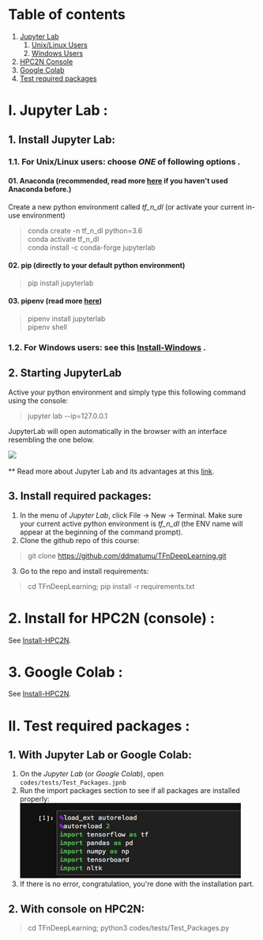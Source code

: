 # Table of contents
1. [Jupyter Lab](#jupyter_lab)
    1. [Unix/Linux Users](#installation_linux_unix)
    2. [Windows Users](#installation_windows)
2. [HPC2N Console](#installation_hpc2n)
3. [Google Colab](#howto_google_colab)
4. [Test required packages](#test_packages)

# I. Jupyter Lab <a name="jupyter_lab"></a>:
## 1. Install Jupyter Lab:
### 1.1. For Unix/Linux users: choose *ONE* of following options <a name="installation_linux_unix"></a>.
#### 01. Anaconda (recommended, read more [here](https://www.anaconda.com/) if you haven't used Anaconda before.)
Create a new python environment called *tf_n_dl* (or activate your current in-use environment)
> conda create -n tf_n_dl python=3.6<br>
> conda activate tf_n_dl<br>
> conda install -c conda-forge jupyterlab
#### 02. pip (directly to your default python environment)
> pip install jupyterlab
#### 03. pipenv (read more [here](https://github.com/pypa/pipenv))
> pipenv install jupyterlab<br>
> pipenv shell
### 1.2. For Windows users: see this [Install-Windows](Install_Windows.md) <a name="installation_windows"></a>. 

## 2. Starting JupyterLab
Active your python environment and simply type this following command using the console:
> jupyter lab --ip=127.0.0.1

JupyterLab will open automatically in the browser with an interface resembling the one below.

![](https://cdn-images-1.medium.com/max/800/1*xo8LGAaxdBCKFQVFb8ZQ3g.png)

** Read more about Jupyter Lab and its advantages at this 
[link](https://towardsdatascience.com/jupyter-lab-evolution-of-the-jupyter-notebook-5297cacde6b?fbclid=IwAR3O0QkkhCwK1BBJM6akHOhcdM_ZtvgcrHzCYrJj3dJ3IvVS3gk6TSziuTk).

## 3. Install required packages:
1. In the menu of *Jupyter Lab*, click File -> New -> Terminal. Make sure your current active python environment is *tf_n_dl* (the ENV name will appear at the beginning of the command prompt).
2. Clone the github repo of this course:
> git clone https://github.com/ddmatumu/TFnDeepLearning.git
3. Go to the repo and install requirements:
> cd TFnDeepLearning; pip install -r requirements.txt

# 2. Install for HPC2N (console) <a name="installation_hpc2n"></a>:
See [Install-HPC2N](Install-HPC2N.md).


# 3. Google Colab <a name="howto_google_colab"></a>:
See [Install-HPC2N](Howto_GoogleColab.md).


# II. Test required packages <a name="test_packages"></a>:
 
## 1. With **Jupyter Lab** or **Google Colab**:
1. On the *Jupyter Lab* (or *Google Colab*), open `codes/tests/Test_Packages.jpnb`
2. Run the import packages section to see if all packages are installed properly:
![](../data/images/img_test_import.png)
3. If there is no error, congratulation, you're done with the installation part.

## 2. With console on HPC2N:
> cd TFnDeepLearning; python3 codes/tests/Test_Packages.py
